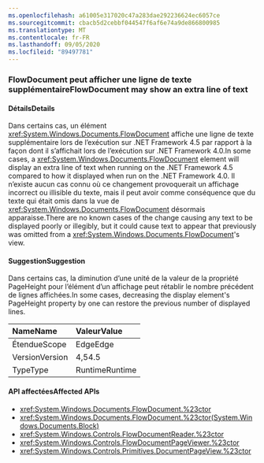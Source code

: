 ```yaml
---
ms.openlocfilehash: a61005e317020c47a283dae292236624ec6057ce
ms.sourcegitcommit: cbacb5d2cebbf044547f6af6e74a9de866800985
ms.translationtype: MT
ms.contentlocale: fr-FR
ms.lasthandoff: 09/05/2020
ms.locfileid: "89497781"
---
```

### <a name="flowdocument-may-show-an-extra-line-of-text"></a><span data-ttu-id="62c4f-101">FlowDocument peut afficher une ligne de texte supplémentaire</span><span class="sxs-lookup"><span data-stu-id="62c4f-101">FlowDocument may show an extra line of text</span></span>

#### <a name="details"></a><span data-ttu-id="62c4f-102">Détails</span><span class="sxs-lookup"><span data-stu-id="62c4f-102">Details</span></span>

<span data-ttu-id="62c4f-103">Dans certains cas, un élément <xref:System.Windows.Documents.FlowDocument> affiche une ligne de texte supplémentaire lors de l’exécution sur .NET Framework 4.5 par rapport à la façon dont il s’affichait lors de l’exécution sur .NET Framework 4.0.</span><span class="sxs-lookup"><span data-stu-id="62c4f-103">In some cases, a <xref:System.Windows.Documents.FlowDocument> element will display an extra line of text when running on the .NET Framework 4.5 compared to how it displayed when run on the .NET Framework 4.0.</span></span> <span data-ttu-id="62c4f-104">Il n’existe aucun cas connu où ce changement provoquerait un affichage incorrect ou illisible du texte, mais il peut avoir comme conséquence que du texte qui était omis dans la vue de <xref:System.Windows.Documents.FlowDocument> désormais apparaisse.</span><span class="sxs-lookup"><span data-stu-id="62c4f-104">There are no known cases of the change causing any text to be displayed poorly or illegibly, but it could cause text to appear that previously was omitted from a <xref:System.Windows.Documents.FlowDocument>'s view.</span></span>

#### <a name="suggestion"></a><span data-ttu-id="62c4f-105">Suggestion</span><span class="sxs-lookup"><span data-stu-id="62c4f-105">Suggestion</span></span>

<span data-ttu-id="62c4f-106">Dans certains cas, la diminution d’une unité de la valeur de la propriété PageHeight pour l’élément d’un affichage peut rétablir le nombre précédent de lignes affichées.</span><span class="sxs-lookup"><span data-stu-id="62c4f-106">In some cases, decreasing the display element's PageHeight property by one can restore the previous number of displayed lines.</span></span>

| <span data-ttu-id="62c4f-107">Name</span><span class="sxs-lookup"><span data-stu-id="62c4f-107">Name</span></span>    | <span data-ttu-id="62c4f-108">Valeur</span><span class="sxs-lookup"><span data-stu-id="62c4f-108">Value</span></span>       |
|:--------|:------------|
| <span data-ttu-id="62c4f-109">Étendue</span><span class="sxs-lookup"><span data-stu-id="62c4f-109">Scope</span></span>   |<span data-ttu-id="62c4f-110">Edge</span><span class="sxs-lookup"><span data-stu-id="62c4f-110">Edge</span></span>|
|<span data-ttu-id="62c4f-111">Version</span><span class="sxs-lookup"><span data-stu-id="62c4f-111">Version</span></span>|<span data-ttu-id="62c4f-112">4,5</span><span class="sxs-lookup"><span data-stu-id="62c4f-112">4.5</span></span>|
|<span data-ttu-id="62c4f-113">Type</span><span class="sxs-lookup"><span data-stu-id="62c4f-113">Type</span></span>|<span data-ttu-id="62c4f-114">Runtime</span><span class="sxs-lookup"><span data-stu-id="62c4f-114">Runtime</span></span>|

#### <a name="affected-apis"></a><span data-ttu-id="62c4f-115">API affectées</span><span class="sxs-lookup"><span data-stu-id="62c4f-115">Affected APIs</span></span>

- <xref:System.Windows.Documents.FlowDocument.%23ctor>
- <xref:System.Windows.Documents.FlowDocument.%23ctor(System.Windows.Documents.Block)>
- <xref:System.Windows.Controls.FlowDocumentReader.%23ctor>
- <xref:System.Windows.Controls.FlowDocumentPageViewer.%23ctor>
- <xref:System.Windows.Controls.Primitives.DocumentPageView.%23ctor>

<!--

#### Affected APIs

- `M:System.Windows.Documents.FlowDocument.#ctor`
- `M:System.Windows.Documents.FlowDocument.#ctor(System.Windows.Documents.Block)`
- `M:System.Windows.Controls.FlowDocumentReader.#ctor`
- `M:System.Windows.Controls.FlowDocumentPageViewer.#ctor`
- `M:System.Windows.Controls.Primitives.DocumentPageView.#ctor`

-->
